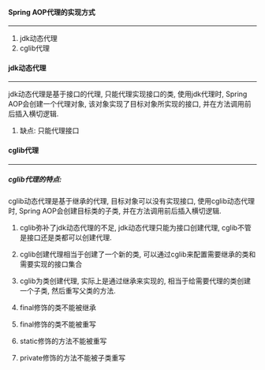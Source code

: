 #### Spring AOP代理的实现方式

---

1. jdk动态代理
2. cglib代理



#### jdk动态代理

---

jdk动态代理是基于接口的代理, 只能代理实现接口的类, 使用jdk代理时, Spring AOP会创建一个代理对象, 该对象实现了目标对象所实现的接口, 并在方法调用前后插入横切逻辑.

1. 缺点: 只能代理接口



#### cglib代理

---

##### cglib代理的特点:

cglib动态代理是基于继承的代理, 目标对象可以没有实现接口, 使用cglib动态代理时, Spring AOP会创建目标类的子类, 并在方法调用前后插入横切逻辑.

1. cglib弥补了jdk动态代理的不足, jdk动态代理只能为接口创建代理, cglib不管是接口还是类都可以创建代理.
2. cglib创建代理相当于创建了一个新的类, 可以通过cglib来配置需要继承的类和需要实现的接口集合
3. cglib为类创建代理, 实际上是通过继承来实现的, 相当于给需要代理的类创建一个子类, 然后重写父类的方法.

4. final修饰的类不能被继承
5. final修饰的类不能被重写
6. static修饰的方法不能被重写
7. private修饰的方法不能被子类重写
